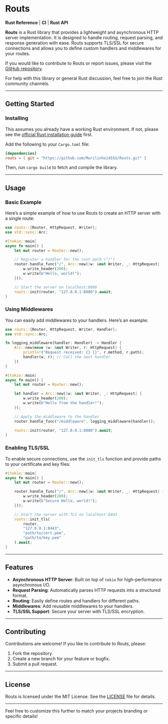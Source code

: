 # Routs

**Rust Reference** | **CI** | **Rust API**

**Routs** is a Rust library that provides a lightweight and asynchronous HTTP server implementation. It is designed to handle routing, request parsing, and response generation with ease. Routs supports TLS/SSL for secure connections and allows you to define custom handlers and middlewares for your routes.

If you would like to contribute to Routs or report issues, please visit the [GitHub repository](https://github.com/Murilinho145SG/Routs).

For help with this library or general Rust discussion, feel free to join the Rust community channels.

---

## Getting Started

### Installing

This assumes you already have a working Rust environment. If not, please see the [official Rust installation guide](https://www.rust-lang.org/tools/install) first.

Add the following to your `Cargo.toml` file:

```toml
[dependencies]
routs = { git = "https://github.com/Murilinho145SG/Routs.git" }
```

Then, run `cargo build` to fetch and compile the library.

---

## Usage

### Basic Example

Here’s a simple example of how to use Routs to create an HTTP server with a single route:

```rust
use routs::{Router, HttpRequest, Writer};
use std::sync::Arc;

#[tokio::main]
async fn main() {
    let mut router = Router::new();

    // Register a handler for the root path ("/")
    router.handle_func("/", Arc::new(|w: &mut Writer, _: HttpRequest| {
        w.write_header(200);
        w.write(b"Hello, world!");
    }));

    // Start the server on localhost:8080
    routs::init(router, "127.0.0.1:8080").await;
}
```

### Using Middlewares

You can easily add middlewares to your handlers. Here’s an example:

```rust
use routs::{Router, HttpRequest, Writer, Handler};
use std::sync::Arc;

fn logging_middleware(handler: Handler) -> Handler {
    Arc::new(move |w: &mut Writer, r: HttpRequest| {
        println!("Request received: {} {}", r.method, r.path);
        handler(w, r); // Call the next handler
    })
}

#[tokio::main]
async fn main() {
    let mut router = Router::new();

    let handler = Arc::new(|w: &mut Writer, _: HttpRequest| {
        w.write_header(200);
        w.write(b"Hello from the handler!");
    });

    // Apply the middleware to the handler
    router.handle_func("/middleware", logging_middleware(handler));

    routs::init(router, "127.0.0.1:8080").await;
}
```

### Enabling TLS/SSL

To enable secure connections, use the `init_tls` function and provide paths to your certificate and key files:

```rust
#[tokio::main]
async fn main() {
    let mut router = Router::new();

    router.handle_func("/", Arc::new(|w: &mut Writer, _: HttpRequest| {
        w.write_header(200);
        w.write(b"Secure Hello, world!");
    }));

    // Start the server with TLS on localhost:8443
    routs::init_tls(
        router,
        "127.0.0.1:8443",
        "path/to/cert.pem",
        "path/to/key.pem"
    ).await;
}
```

---

## Features

* **Asynchronous HTTP Server**: Built on top of `tokio` for high-performance asynchronous I/O.
* **Request Parsing**: Automatically parses HTTP requests into a structured format.
* **Routing**: Easily define routes and handlers for different paths.
* **Middlewares**: Add reusable middlewares to your handlers.
* **TLS/SSL Support**: Secure your server with TLS/SSL encryption.

---

## Contributing

Contributions are welcome! If you like to contribute to Routs, please:

1. Fork the repository.
2. Create a new branch for your feature or bugfix.
3. Submit a pull request.

---

## License

Routs is licensed under the MIT License. See the [LICENSE](https://github.com/Murilinho145SG/Routs/blob/main/LICENSE) file for details.

---

Feel free to customize this further to match your projects branding or specific details!
